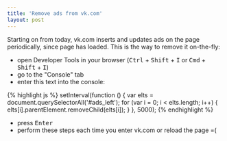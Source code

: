```yaml
---
title: 'Remove ads from vk.com'
layout: post
---
```


Starting on from today, vk.com inserts and updates ads on the page periodically, since page has loaded.
This is the way to remove it on-the-fly:

* open Developer Tools in your browser (<kbd>Ctrl</kbd> + <kbd>Shift</kbd> + <kbd>I</kbd> or <kbd>Cmd</kbd> + <kbd>Shift</kbd> + <kbd>I</kbd>)
* go to the "Console" tab
* enter this text into the console:

{% highlight js %}
setInterval(function () {
    var elts = document.querySelectorAll('#ads_left');
    for (var i = 0; i < elts.length; i++) { elts[i].parentElement.removeChild(elts[i]); }
}, 5000);
{% endhighlight %}

* press <kbd>Enter</kbd>
* perform these steps each time you enter vk.com or reload the page =(
